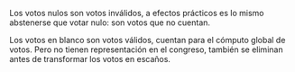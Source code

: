 Los votos nulos son votos inválidos, a efectos prácticos es lo mismo abstenerse que votar nulo: son votos que no cuentan.

Los votos en blanco son votos válidos, cuentan para el cómputo global de votos. Pero no tienen representación en el congreso, también se eliminan antes de transformar los votos en escaños.
